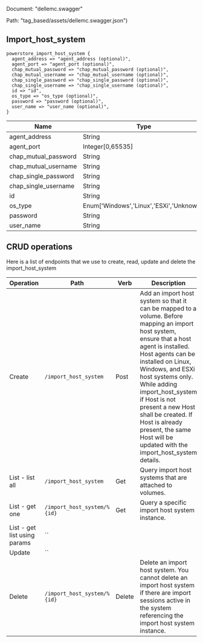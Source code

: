 Document: "dellemc.swagger"


Path: "tag_based/assets/dellemc.swagger.json")

## Import_host_system



```puppet
powerstore_import_host_system {
  agent_address => "agent_address (optional)",
  agent_port => "agent_port (optional)",
  chap_mutual_password => "chap_mutual_password (optional)",
  chap_mutual_username => "chap_mutual_username (optional)",
  chap_single_password => "chap_single_password (optional)",
  chap_single_username => "chap_single_username (optional)",
  id => "id",
  os_type => "os_type (optional)",
  password => "password (optional)",
  user_name => "user_name (optional)",
}
```

| Name        | Type           | Required       |
| ------------- | ------------- | ------------- |
|agent_address | String | false |
|agent_port | Integer[0,65535] | false |
|chap_mutual_password | String | false |
|chap_mutual_username | String | false |
|chap_single_password | String | false |
|chap_single_username | String | false |
|id | String | true |
|os_type | Enum['Windows','Linux','ESXi','Unknown'] | false |
|password | String | false |
|user_name | String | false |



## CRUD operations

Here is a list of endpoints that we use to create, read, update and delete the import_host_system

| Operation | Path | Verb | Description | OperationID |
| ------------- | ------------- | ------------- | ------------- | ------------- |
|Create|`/import_host_system`|Post|Add an import host system so that it can be mapped to a volume. Before mapping an import host system, ensure that a host agent is installed. Host agents can be installed on Linux, Windows, and ESXi host systems only.  While adding import_host_system if Host is not present a new Host shall be created. If Host is already present, the same Host will be updated with the import_host_system details.|import_host_systemCreate|
|List - list all|`/import_host_system`|Get|Query import host systems that are attached to volumes.|import_host_systemCollectionQuery|
|List - get one|`/import_host_system/%{id}`|Get|Query a specific import host system instance.|import_host_systemInstanceQuery|
|List - get list using params|``||||
|Update|``||||
|Delete|`/import_host_system/%{id}`|Delete|Delete an import host system. You cannot delete an import host system if there are import sessions active in the system referencing the import host system instance.|import_host_systemDelete|
